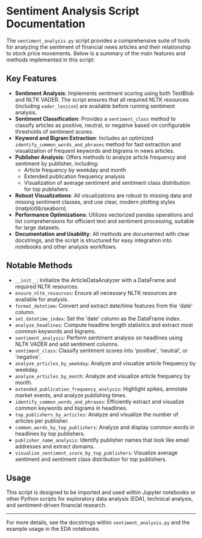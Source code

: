 # Sentiment Analysis Script Documentation

The `sentiment_analysis.py` script provides a comprehensive suite of tools for analyzing the sentiment of financial news articles and their relationship to stock price movements. Below is a summary of the main features and methods implemented in this script:

## Key Features

- **Sentiment Analysis**: Implements sentiment scoring using both TextBlob and NLTK VADER. The script ensures that all required NLTK resources (including `vader_lexicon`) are available before running sentiment analysis.
- **Sentiment Classification**: Provides a `sentiment_class` method to classify articles as positive, neutral, or negative based on configurable thresholds of sentiment scores.
- **Keyword and Bigram Extraction**: Includes an optimized `identify_common_words_and_phrases` method for fast extraction and visualization of frequent keywords and bigrams in news articles.
- **Publisher Analysis**: Offers methods to analyze article frequency and sentiment by publisher, including:
  - Article frequency by weekday and month
  - Extended publication frequency analysis
  - Visualization of average sentiment and sentiment class distribution for top publishers
- **Robust Visualizations**: All visualizations are robust to missing data and missing sentiment classes, and use clear, modern plotting styles (matplotlib/seaborn).
- **Performance Optimizations**: Utilizes vectorized pandas operations and list comprehensions for efficient text and sentiment processing, suitable for large datasets.
- **Documentation and Usability**: All methods are documented with clear docstrings, and the script is structured for easy integration into notebooks and other analysis workflows.

## Notable Methods

- `__init__`: Initialize the ArticleDataAnalyzer with a DataFrame and required NLTK resources.
- `ensure_nltk_resources`: Ensure all necessary NLTK resources are available for analysis.
- `format_datetime`: Convert and extract date/time features from the 'date' column.
- `set_datetime_index`: Set the 'date' column as the DataFrame index.
- `analyze_headlines`: Compute headline length statistics and extract most common keywords and bigrams.
- `sentiment_analysis`: Perform sentiment analysis on headlines using NLTK VADER and add sentiment columns.
- `sentiment_class`: Classify sentiment scores into 'positive', 'neutral', or 'negative'.
- `analyze_articles_by_weekday`: Analyze and visualize article frequency by weekday.
- `analyze_articles_by_month`: Analyze and visualize article frequency by month.
- `extended_publication_frequency_analysis`: Highlight spikes, annotate market events, and analyze publishing times.
- `identify_common_words_and_phrases`: Efficiently extract and visualize common keywords and bigrams in headlines.
- `top_publishers_by_articles`: Analyze and visualize the number of articles per publisher.
- `common_words_by_top_publishers`: Analyze and display common words in headlines by top publishers.
- `publisher_name_analysis`: Identify publisher names that look like email addresses and extract domains.
- `visualize_sentiment_score_by_top_publishers`: Visualize average sentiment and sentiment class distribution for top publishers.

## Usage

This script is designed to be imported and used within Jupyter notebooks or other Python scripts for exploratory data analysis (EDA), technical analysis, and sentiment-driven financial research.

---

For more details, see the docstrings within `sentiment_analysis.py` and the example usage in the EDA notebooks.
